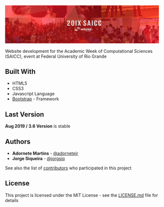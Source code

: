 ![](header.png)

Website development for the Academic Week of Computational Sciences (SAICC), event at Federal University of Rio Grande

## Built With
* HTML5
* CSS3
* Javascript Language
* [Bootstrap](https://getbootstrap.com/) - Framework

## Last Version

**Aug 2019 / 3.6 Version** is stable

## Authors
* **Adornete Martins** - [@adornetejr](https://github.com/adornetejr)
* **Jorge Siqueira** - [@jorgsiq](https://github.com/jorgsiq)

See also the list of [contributors](https://github.com/jorgsiq/saicc-website/graphs/contributors) who participated in this project

## License

This project is licensed under the MIT License - see the [LICENSE.md](LICENSE.md) file for details


